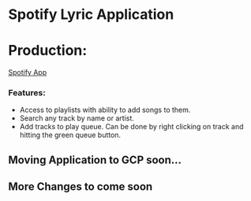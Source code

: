 # Spotify Lyric Application

# Production:

<a href="https://spotifyplus.netlify.app" target="_blank">Spotify App<a/>

### Features:
<ul>
  <li>Access to playlists with ability to add songs to them.</li>
  <li>Search any track by name or artist.</li>
  <li>Add tracks to play queue. Can be done by right clicking on track and hitting the green queue button.</li>
</ul>

## Moving Application to GCP soon...

## More Changes to come soon
